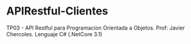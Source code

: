 # APIRestful-Clientes
TP03 - API Restful para Programacion Orientada a Objetos. Prof: Javier Chercoles. Lenguaje C# (.NetCore 3.1)
